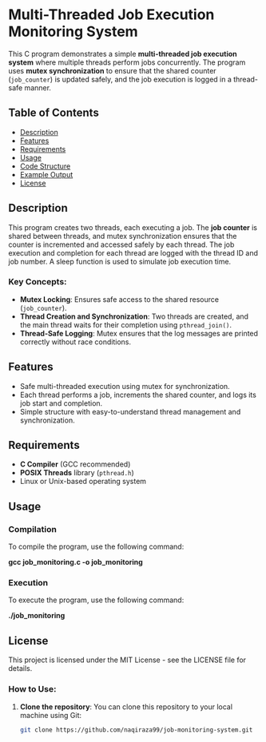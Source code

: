 # Multi-Threaded Job Execution Monitoring System

This C program demonstrates a simple **multi-threaded job execution system** where multiple threads perform jobs concurrently. The program uses **mutex synchronization** to ensure that the shared counter (`job_counter`) is updated safely, and the job execution is logged in a thread-safe manner.

## Table of Contents

- [Description](#description)
- [Features](#features)
- [Requirements](#requirements)
- [Usage](#usage)
- [Code Structure](#code-structure)
- [Example Output](#example-output)
- [License](#license)

## Description

This program creates two threads, each executing a job. The **job counter** is shared between threads, and mutex synchronization ensures that the counter is incremented and accessed safely by each thread. The job execution and completion for each thread are logged with the thread ID and job number. A sleep function is used to simulate job execution time.

### Key Concepts:
- **Mutex Locking**: Ensures safe access to the shared resource (`job_counter`).
- **Thread Creation and Synchronization**: Two threads are created, and the main thread waits for their completion using `pthread_join()`.
- **Thread-Safe Logging**: Mutex ensures that the log messages are printed correctly without race conditions.

## Features

- Safe multi-threaded execution using mutex for synchronization.
- Each thread performs a job, increments the shared counter, and logs its job start and completion.
- Simple structure with easy-to-understand thread management and synchronization.

## Requirements

- **C Compiler** (GCC recommended)
- **POSIX Threads** library (`pthread.h`)
- Linux or Unix-based operating system

## Usage

### Compilation

To compile the program, use the following command:

**gcc job_monitoring.c -o job_monitoring**


### Execution

To execute the program, use the following command:

**./job_monitoring**

## License

This project is licensed under the MIT License - see the LICENSE file for details.


### How to Use:
1. **Clone the repository**: You can clone this repository to your local machine using Git:
   ```bash
   git clone https://github.com/naqiraza99/job-monitoring-system.git



